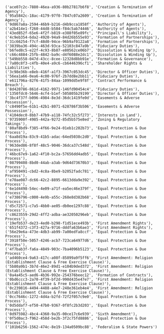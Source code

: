     ('ace07c2c-7880-46ea-a936-80b27817b6f8', 'Creation & Termination of Agency'),
    ('95a5842c-18ac-4179-97f0-7847c07a2609', 'Creation & Termination of Agency'),
    ('9d867a8a-2594-46b9-b216-d4b9cca1858f', 'Authority of Agents'),
    ('a2b414e1-f260-44d8-b584-f84c5ab74446', 'Authority of Agents'),
    ('43ed852f-65e6-4f2f-b819-e388f05e89fc', 'Principal\'s Liability'),
    ('4c9eb354-6da2-4920-94a9-84d26b555e93', 'Formation of Partnerships'),
    ('31c66254-f7cf-48d0-94ce-96b9af0122a8', 'Formation of Partnerships'),
    ('3839ba36-494c-463d-93ca-52103c847a9b', 'Fiduciary Duties'),
    ('b6fed8c5-e22f-4c93-8b87-e80562ce06b7', 'Dissolution & Winding Up'),
    ('c66c4884-25fb-4842-ba9c-d4f6088e2dc1', 'Dissolution & Winding Up'),
    ('549bb558-047d-43cc-8cee-12328d8bb91e', 'Formation & Governance'),
    ('7a80c8f3-c4fb-40e4-a9c6-cb6446396cf1', 'Shareholder Rights & Liabilities'),
    ('3c98e36b-e8eb-416f-a1f3-3967c053dc45', 'Director & Officer Duties'),
    ('56ea1a66-0ea6-4c00-976f-2b7dd8e2bb11', 'Fiduciary Duties'),
    ('e611796a-82f6-41f5-84aa-1099dd5e9f8f', 'Contract Performance & Breach'),
    ('8d420786-861d-4162-9971-146fd90454c4', 'Fiduciary Duties'),
    ('1350fdc0-5646-4cf4-b1ef-505805b29199', 'Director & Officer Duties'),
    ('3bc4f37f-b096-4984-8e3d-36dc1419fe0d', 'Easements & Adverse Possession'),
    ('c8490f5e-61b1-42b1-8071-628786f3b506', 'Easements & Adverse Possession'),
    ('4104dec0-8bb7-47b9-a118-74fc32c5f273', 'Interests in Land'),
    ('9735900f-4985-442a-9272-85d5b575e8ed', 'Zoning & Regulatory Takings'),
    ('80af8bd9-f385-4f66-9e24-01eb1c202b73', 'Equal Protection & Due Process'),
    ('6aa8d19a-83c9-41b5-adac-64ed5038c2d0', 'Equal Protection & Due Process'),
    ('963ded86-8f8f-48c5-9046-36dca37c548d', 'Equal Protection & Due Process'),
    ('46bc67e9-1a62-4f10-bc2a-57656dd4adb5', 'Equal Protection & Due Process'),
    ('08799408-8bd0-44ab-a3ab-9d64d73670b3', 'Equal Protection & Due Process'),
    ('af950491-cbd2-4c8a-8be9-b2052fadc781', 'Equal Protection & Due Process'),
    ('e70ae087-dc66-42c2-8895-6613dda9e392', 'Equal Protection & Due Process'),
    ('6e1d4498-54ec-4e09-a71f-ea5ec46e379f', 'Equal Protection & Due Process'),
    ('e7386796-c000-4e9b-a55c-268e8d382b68', 'Equal Protection & Due Process'),
    ('d5c72571-c7a5-4bb0-ae05-db0ee1297c88', 'Equal Protection & Due Process'),
    ('c8623559-29d2-4ff2-adba-ae32050296eb', 'Equal Protection & Due Process'),
    ('19efb537-de23-4ed0-b298-f1d51ece493b', 'First Amendment Rights'),
    ('651f4372-c3f3-427a-9716-dddfa63b6ae3', 'First Amendment Rights'),
    ('56e29e6a-473e-4db3-ab99-7a00edfa8ccf', 'Equal Protection & Due Process'),
    ('3918f50e-5057-4246-acb7-723ca64977d6', 'Equal Protection & Due Process'),
    ('4f7bab3f-fa6a-4849-903c-7ba4096b5123', 'Equal Protection & Due Process'),
    ('ad460ce4-9a63-417c-a08f-85899a9f5ff6', 'First Amendment: Religion (Establishment Clause & Free Exercise Clause)'),
    ('5b80a9b1-3b7d-46e2-89d1-e104b9ded372', 'First Amendment: Religion (Establishment Clause & Free Exercise Clause)'),
    ('0a4a45c5-aed6-4b36-992e-254376beec12', 'Formation of Contracts'),
    ('0bd6ccc3-2a70-4f39-bf2d-990d435e47e7', 'First Amendment: Religion (Establishment Clause & Free Exercise Clause)'),
    ('0c239816-4494-4488-a4e7-248e361eb4e4', 'First Amendment: Religion (Establishment Clause & Free Exercise Clause)'),
    ('0cc7646c-1272-4d4a-b2fd-72f2f057c9e0', 'Equal Protection & Due Process'),
    ('0d5ddaf7-ef50-47b0-9367-0f8fc2b3d203', 'Equal Protection & Due Process'),
    ('0d975982-4bc4-4360-9a35-00ce17c6e939', 'Sixth Amendment'),
    ('0f5d0ac3-f962-458d-be2b-3f2c75fd8886', 'Equal Protection & Due Process'),
    ('101b6256-1562-474c-8e19-134a0509bc88', 'Federalism & State Powers')